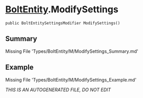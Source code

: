 # [BoltEntity](Types/BoltEntity.md).ModifySettings
`public BoltEntitySettingsModifier ModifySettings()`
## Summary
Missing File 'Types/BoltEntity/M/ModifySettings_Summary.md'
## Example
Missing File 'Types/BoltEntity/M/ModifySettings_Example.md'

*THIS IS AN AUTOGENERATED FILE, DO NOT EDIT*

